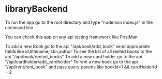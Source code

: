 # libraryBackend
To run the app go to the root directory and type "nodemon index.js" in the command line

You can check this app on any api testing framework like PostMan 

To add a new Book go to the api "/api/book/add_book" send appropriate fields like id,titlename,isbn,author
To see the list of all rented books to the api "/api/book/rented_books"
To add a new card holder go to the api "/api/cardholder/add_cardholder"
To rent a new book go to the api "/api/rent/rent_book" and pass query params like bookId=1 && cardHolderId = 2

